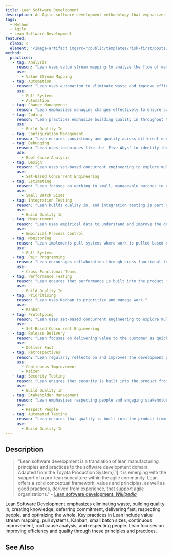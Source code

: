 ```yaml
---
title: Lean Software Development
description: An Agile software development methodology that emphasizes eliminating waste, building quality in, creating knowledge, deferring commitment, delivering fast, respecting people, and optimizing the whole.
tags: 
  - Method
  - Agile
  - Lean Software Development
featured: 
  class: c
  element: '<image-artifact imgsrc="/public/templates/risk-first/posts/lean.svg">Lean Software Development</image-artifact>'
method:
  practices:
   - tag: Analysis
     reason: "Lean uses value stream mapping to analyze the flow of materials and information, identifying areas of waste."
     use:
       - Value Stream Mapping
   - tag: Automation
     reason: "Lean uses automation to eliminate waste and improve efficiency, especially in testing and deployment processes."
     use:
       - Pull Systems
       - Automation
   - tag: Change Management
     reason: "Lean emphasizes managing changes effectively to ensure continuous improvement and adaptability."
   - tag: Coding
     reason: "Lean practices emphasize building quality in throughout the coding process to prevent defects."
     use:
       - Build Quality In
   - tag: Configuration Management
     reason: "Lean ensures consistency and quality across different environments through configuration management."
   - tag: Debugging
     reason: "Lean uses techniques like the 'Five Whys' to identify the root cause of defects and address them effectively."
     use:
       - Root Cause Analysis
   - tag: Design
     reason: "Lean uses set-based concurrent engineering to explore multiple design options and narrow down to the best solution."
     use:
       - Set-Based Concurrent Engineering
   - tag: Estimating
     reason: "Lean focuses on working in small, manageable batches to reduce cycle time and increase feedback, aiding in more accurate estimation."
     use:
       - Small Batch Sizes
   - tag: Integration Testing
     reason: "Lean builds quality in, and integration testing is part of ensuring quality from the beginning."
     use:
       - Build Quality In
   - tag: Measurement
     reason: "Lean uses empirical data to understand and improve the development process."
     use:
       - Empirical Process Control
   - tag: Monitoring
     reason: "Lean implements pull systems where work is pulled based on demand, ensuring that no work is done until it is needed."
     use:
       - Pull Systems
   - tag: Pair Programming
     reason: "Lean encourages collaboration through cross-functional teams."
     use:
       - Cross-Functional Teams
   - tag: Performance Testing
     reason: "Lean ensures that performance is built into the product from the beginning."
     use:
       - Build Quality In
   - tag: Prioritising
     reason: "Lean uses Kanban to prioritize and manage work."
     use:
       - Kanban
   - tag: Prototyping
     reason: "Lean uses set-based concurrent engineering to explore multiple options and narrow down to the best solution."
     use:
       - Set-Based Concurrent Engineering
   - tag: Release Delivery
     reason: "Lean focuses on delivering value to the customer as quickly as possible."
     use:
       - Deliver Fast
   - tag: Retrospectives
     reason: "Lean regularly reflects on and improves the development process through continuous improvement and Kaizen."
     use:
       - Continuous Improvement
       - Kaizen
   - tag: Security Testing
     reason: "Lean ensures that security is built into the product from the beginning."
     use:
       - Build Quality In
   - tag: Stakeholder Management
     reason: "Lean emphasizes respecting people and engaging stakeholders."
     use:
       - Respect People
   - tag: Automated Testing
     reason: "Lean ensures that quality is built into the product from the beginning."
     use:
       - Build Quality In
---
```


<MethodIntro details={frontMatter} /> 

## Description

> "Lean software development is a translation of lean manufacturing principles and practices to the software development domain. Adapted from the Toyota Production System,[1] it is emerging with the support of a pro-lean subculture within the agile community. Lean offers a solid conceptual framework, values and principles, as well as good practices, derived from experience, that support agile organizations." - [Lean software development, _Wikipedia_](https://en.wikipedia.org/wiki/Lean_software_development)

Lean Software Development emphasizes eliminating waste, building quality in, creating knowledge, deferring commitment, delivering fast, respecting people, and optimizing the whole. Key practices in Lean include value stream mapping, pull systems, Kanban, small batch sizes, continuous improvement, root cause analysis, and respecting people. Lean focuses on improving efficiency and quality through these principles and practices.

## See Also

<TagList tag="Lean Software Development" />
